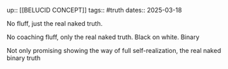 up:: [[BELUCID CONCEPT]]
tags:: #truth
dates:: 2025-03-18

No fluff, just the real naked truth.

No coaching fluff, only the real naked truth.
Black on white. Binary

Not only promising showing the way of full self-realization, the real naked binary truth 
